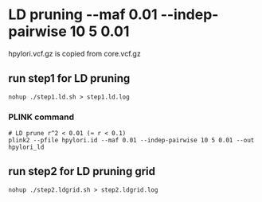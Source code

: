 # LD pruning --maf 0.01 --indep-pairwise 10 5 0.01 

hpylori.vcf.gz is copied from core.vcf.gz

## run step1 for LD pruning
```
nohup ./step1.ld.sh > step1.ld.log
```

### PLINK command

```
# LD prune r^2 < 0.01 (≈ r < 0.1)
plink2 --pfile hpylori.id --maf 0.01 --indep-pairwise 10 5 0.01 --out hpylori_ld
```

## run step2 for LD pruning grid
```
nohup ./step2.ldgrid.sh > step2.ldgrid.log
```
